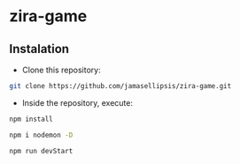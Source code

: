 # zira-game

## Instalation
*  Clone this repository:
```sh
git clone https://github.com/jamasellipsis/zira-game.git
```
* Inside the repository, execute:
```sh
npm install
```
```sh
npm i nodemon -D
```
```sh
npm run devStart
```
